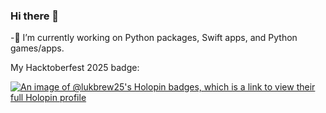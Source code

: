 ### Hi there 👋
-🔭 I’m currently working on Python packages, Swift apps, and Python games/apps.

My Hacktoberfest 2025 badge:

[![An image of @lukbrew25's Holopin badges, which is a link to view their full Holopin profile](https://holopin.me/lukbrew25)](https://holopin.io/@lukbrew25)
